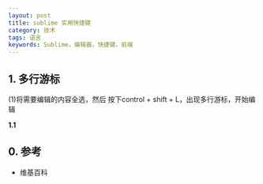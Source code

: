```yaml
---
layout: post
title: sublime 实用快捷键
category: 技术
tags: 语言
keywords: Sublime，编辑器，快捷键，前端
---
```




## 1. 多行游标

(1)将需要编辑的内容全选，然后 按下control + shift + L，出现多行游标，开始编辑

**1.1**


## 0. 参考

- 维基百科
